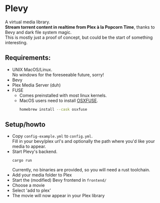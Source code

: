 # Plevy

A virtual media library.  
**Stream torrent content in realtime from Plex à la Popcorn Time**, thanks to Bevy and dark file system magic.  
This is mostly just a proof of concept, but could be the start of something interesting.

## Requirements:
- UNIX 
  MacOS/Linux.  
  No windows for the foreseeable future, sorry!
- Bevy
- Plex Media Server (duh)
- FUSE  
  - Comes preinstalled with most linux kernels.  
  - MacOS users need to install [OSXFUSE](https://osxfuse.github.io/).
    ```bash
    homebrew install --cask osxfuse
    ```

## Setup/howto

- Copy `config-example.yml` to `config.yml`.  
  Fill in your bevy/plex url's and optionally the path where you'd like your media to appear.
- Start Plevy's backend.
  ```bash
  cargo run
  ```
  Currently, no binaries are provided, so you will need a rust toolchain.
- Add your media folder to Plex
- Start the (modified) Bevy frontend in `frontend/`
- Choose a movie
- Select 'add to plex'
- The movie will now appear in your Plex library